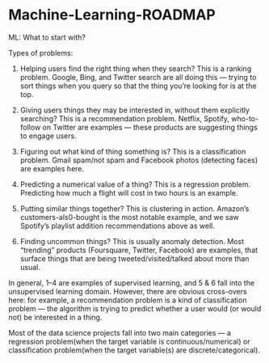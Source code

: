 # Machine-Learning-ROADMAP
ML: What to start with?


Types of problems:
1. Helping users find the right thing when they search? This is a ranking problem. Google, Bing, and Twitter search are all doing this — trying to sort things when you query so that the thing you’re looking for is at the top.

2. Giving users things they may be interested in, without them explicitly searching? This is a recommendation problem. Netflix, Spotify, who-to-follow on Twitter are examples — these products are suggesting things to engage users.

3. Figuring out what kind of thing something is? This is a classification problem. Gmail spam/not spam and Facebook photos (detecting faces) are examples here.

4. Predicting a numerical value of a thing? This is a regression problem. Predicting how much a flight will cost in two hours is an example.

5. Putting similar things together? This is clustering in action. Amazon’s customers-als0-bought is the most notable example, and we saw Spotify’s playlist addition recommendations above as well.

6. Finding uncommon things? This is usually anomaly detection. Most “trending” products (Foursquare, Twitter, Facebook) are examples, that surface things that are being tweeted/visited/talked about more than usual.

In general, 1–4 are examples of supervised learning, and 5 & 6 fall into the unsupervised learning domain. However, there are obvious cross-overs here: for example, a recommendation problem is a kind of classification problem — the algorithm is trying to predict whether a user would (or would not) be interested in a thing.

Most of the data science projects fall into two main categories — a regression problem(when the target variable is continuous/numerical) or classification problem(when the target variable(s) are discrete/categorical).
